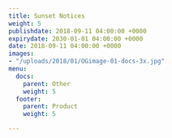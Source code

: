 ```yaml
---
title: Sunset Notices
weight: 5
publishdate: 2018-09-11 04:00:00 +0000
expirydate: 2030-01-01 04:00:00 +0000
date: 2018-09-11 04:00:00 +0000
images:
- "/uploads/2018/01/OGimage-01-docs-3x.jpg"
menu:
  docs:
    parent: Other
    weight: 5
  footer:
    parent: Product
    weight: 5

---
```


